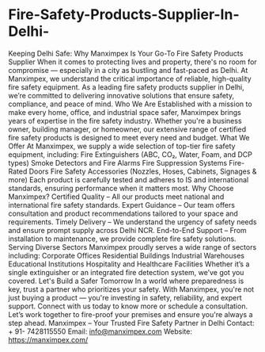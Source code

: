 # Fire-Safety-Products-Supplier-In-Delhi-
Keeping Delhi Safe: Why Manximpex Is Your Go-To Fire Safety Products Supplier
When it comes to protecting lives and property, there's no room for compromise — especially in a city as bustling and fast-paced as Delhi. At Manximpex, we understand the critical importance of reliable, high-quality fire safety equipment. As a leading fire safety products supplier in Delhi, we’re committed to delivering innovative solutions that ensure safety, compliance, and peace of mind.
Who We Are
Established with a mission to make every home, office, and industrial space safer, Manximpex brings years of expertise in the fire safety industry. Whether you're a business owner, building manager, or homeowner, our extensive range of certified fire safety products is designed to meet every need and budget.
What We Offer
At Manximpex, we supply a wide selection of top-tier fire safety equipment, including:
 Fire Extinguishers (ABC, CO₂, Water, Foam, and DCP types)
 Smoke Detectors and Fire Alarms
 Fire Suppression Systems
 Fire-Rated Doors
 Fire Safety Accessories (Nozzles, Hoses, Cabinets, Signages & more)
Each product is carefully tested and adheres to IS and international standards, ensuring performance when it matters most.
Why Choose Manximpex?
 Certified Quality – All our products meet national and international fire safety standards.
 Expert Guidance – Our team offers consultation and product recommendations tailored to your space and requirements.
 Timely Delivery – We understand the urgency of safety needs and ensure prompt supply across Delhi NCR.
 End-to-End Support – From installation to maintenance, we provide complete fire safety solutions.
Serving Diverse Sectors
Manximpex proudly serves a wide range of sectors including:
Corporate Offices
Residential Buildings
Industrial Warehouses
Educational Institutions
Hospitality and Healthcare Facilities
Whether it’s a single extinguisher or an integrated fire detection system, we’ve got you covered.
Let's Build a Safer Tomorrow
In a world where preparedness is key, trust a partner who prioritizes your safety. With Manximpex, you're not just buying a product — you're investing in safety, reliability, and expert support.
Connect with us today to know more or schedule a consultation. Let’s work together to fire-proof your premises and ensure you're always a step ahead.
Manximpex – Your Trusted Fire Safety Partner in Delhi
 Contact: + 91- 7428115550
 Email: info@manximpex.com 
Website: https://manximpex.com/ 
